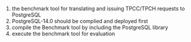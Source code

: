 1. the benchmark tool for translating and issuing TPCC/TPCH requests to PostgreSQL
2. PostgreSQL-14.0 should be complied and deployed first
3. compile the Benchmark tool by including the PostgreSQL library
4. execute the benchmark tool for evaluation
